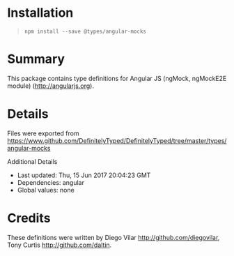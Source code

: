 # Installation
> `npm install --save @types/angular-mocks`

# Summary
This package contains type definitions for Angular JS (ngMock, ngMockE2E module) (http://angularjs.org).

# Details
Files were exported from https://www.github.com/DefinitelyTyped/DefinitelyTyped/tree/master/types/angular-mocks

Additional Details
 * Last updated: Thu, 15 Jun 2017 20:04:23 GMT
 * Dependencies: angular
 * Global values: none

# Credits
These definitions were written by Diego Vilar <http://github.com/diegovilar>, Tony Curtis <http://github.com/daltin>.

